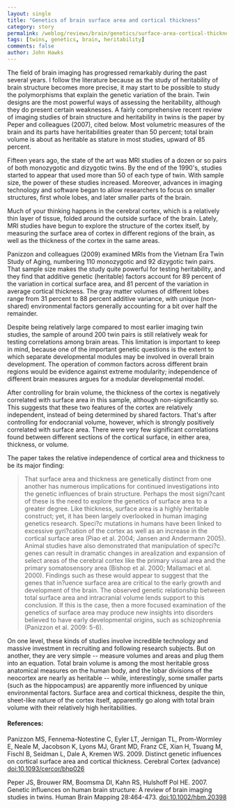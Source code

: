 ```yaml
---
layout: single 
title: "Genetics of brain surface area and cortical thickness" 
category: story
permalink: /weblog/reviews/brain/genetics/surface-area-cortical-thickness-panizzon-2009.html
tags: [twins, genetics, brain, heritability] 
comments: false 
author: John Hawks 
---
```


The field of brain imaging has progressed remarkably during the past several years. I follow the literature because as the study of heritability of brain structure becomes more precise, it may start to be possible to study the polymorphisms that explain the genetic variation of the brain. Twin designs are the most powerful ways of assessing the heritability, although they do present certain weaknesses. A fairly comprehensive recent review of imaging studies of brain structure and heritability in twins is the paper by Peper and colleagues (2007), cited below. Most volumetric measures of the brain and its parts have heritabilities greater than 50 percent; total brain volume is about as heritable as stature in most studies, upward of 85 percent. 

Fifteen years ago, the state of the art was MRI studies of a dozen or so pairs of both monozygotic and dizygotic twins. By the end of the 1990's, studies started to appear that used more than 50 of each type of twin. With sample size, the power of these studies increased. Moreover, advances in imaging technology and software began to allow researchers to focus on smaller structures, first whole lobes, and later smaller parts of the brain. 

Much of your thinking happens in the cerebral cortex, which is a relatively thin layer of tissue, folded around the outside surface of the brain. Lately, MRI studies have begun to explore the structure of the cortex itself, by measuring the surface area of cortex in different regions of the brain, as well as the thickness of the cortex in the same areas. 

Panizzon and colleagues (2009) examined MRIs from the Vietnam Era Twin Study of Aging, numbering 110 monozygotic and 92 dizygotic twin pairs. That sample size makes the study quite powerful for testing heritability, and they find that additive genetic (heritable) factors account for 89 percent of the variation in cortical surface area, and 81 percent of the variation in average cortical thickness. The gray matter volumes of different lobes range from 31 percent to 88 percent additive variance, with unique (non-shared) environmental factors generally accounting for a bit over half the remainder. 

Despite being relatively large compared to most earlier imaging twin studies, the sample of around 200 twin pairs is still relatively weak for testing correlations among brain areas. This limitation is important to keep in mind, because one of the important genetic questions is the extent to which separate developmental modules may be involved in overall brain development. The operation of common factors across different brain regions would be evidence against extreme modularity; independence of different brain measures argues for a modular developmental model. 

After controlling for brain volume, the thickness of the cortex is negatively correlated with surface area in this sample, although non-significantly so. This suggests that these two features of the cortex are relatively independent, instead of being determined by shared factors. That's after controlling for endocranial volume, however, which is strongly positively correlated with surface area. There were very few significant correlations found between different sections of the cortical surface, in either area, thickness, or volume. 

The paper takes the relative independence of cortical area and thickness to be its major finding: 


<blockquote>That surface area and thickness are genetically distinct from one another has numerous implications for continued investigations into the genetic influences of brain structure. Perhaps the most signi?cant of these is the need to explore the genetics of surface area to a greater degree. Like thickness, surface area is a highly heritable construct; yet, it has been largely overlooked in human imaging genetics research. Speci?c mutations in humans have been linked to excessive gyri?cation of the cortex as well as an increase in the cortical surface area (Piao et al. 2004; Jansen and Andermann 2005). Animal studies have also demonstrated that manipulation of speci?c genes can result in dramatic changes in arealization and expansion of select areas of the cerebral cortex like the primary visual area and the primary somatosensory area (Bishop et al. 2000; Mallamaci et al. 2000). Findings such as these would appear to suggest that the genes that in?uence surface area are critical to the early growth and development of the brain. The observed genetic relationship between total surface area and intracranial volume lends support to this conclusion. If this is the case, then a more focused examination of the genetics of surface area may produce new insights into disorders believed to have early developmental origins, such as schizophrenia (Panizzon et al. 2009: 5-6).</blockquote>

On one level, these kinds of studies involve incredible technology and massive investment in recruiting and following research subjects. But on another, they are very simple -- measure volumes and areas and plug them into an equation. Total brain volume is among the most heritable gross anatomical measures on the human body, and the lobar divisions of the neocortex are nearly as heritable -- while, interestingly, some smaller parts (such as the hippocampus) are apparently more influenced by unique environmental factors. Surface area and cortical thickness, despite the thin, sheet-like nature of the cortex itself, apparently go along with total brain volume with their relatively high heritabilities. 




<h4>References:</h4>

<p class="cite">Panizzon MS, Fennema-Notestine C, Eyler LT, Jernigan TL, Prom-Wormley E, Neale M, Jacobson K, Lyons MJ, Grant MD, Franz CE, Xian H, Tsuang M, Fischl B, Seidman L, Dale A, Kremen WS. 2009. Distinct genetic influences on cortical surface area and cortical thickness. Cerebral Cortex (advance) <a href="http://dx.doi.org/10.1093/cercor/bhp026">doi:10.1093/cercor/bhp026</a></p>

<p class="cite">Peper JS, Brouwer RM, Boomsma DI, Kahn RS, Hulshoff Pol HE. 2007. Genetic influences on human brain structure: A review of brain imaging studies in twins. Human Brain Mapping 28:464-473. <a href="http://dx.doi.org/10.1002/hbm.20398">doi:10.1002/hbm.20398</a></p>


